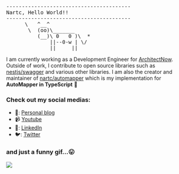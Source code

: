 <pre>
----------------------------------------
<span>Nartc, Hello World!!</span>
----------------------------------------
      \   ^__^
       \  (oo)\_______
          (__)\ 0   0 )\  *
              ||--0-w | \/
              ||     ||
</pre>

I am currently working as a Development Engineer for [ArchitectNow](https://github.com/architectNow). Outside of work, I contribute to open source libraries such as [nestjs/swagger](https://github.com/nestjs/swagger) and various other libraries. I am also the creator and maintainer of [nartc/automapper](https://github.com/nartc/mapper) which is my implementation for **AutoMapper in TypeScript** 👋

### Check out my social medias:

- 💬: [Personal blog](https://nartc.me)
- 📹 [Youtube](https://www.youtube.com/channel/UCMr30viIwx5y0aopf4yVZug?view_as=subscriber)
- 🔗: [LinkedIn](https://www.linkedin.com/in/chauntran/)
- 🐦: [Twitter](https://twitter.com/Nartc1410)

### and just a funny gif...😛
![](https://media.giphy.com/media/13GIgrGdslD9oQ/giphy.gif)
